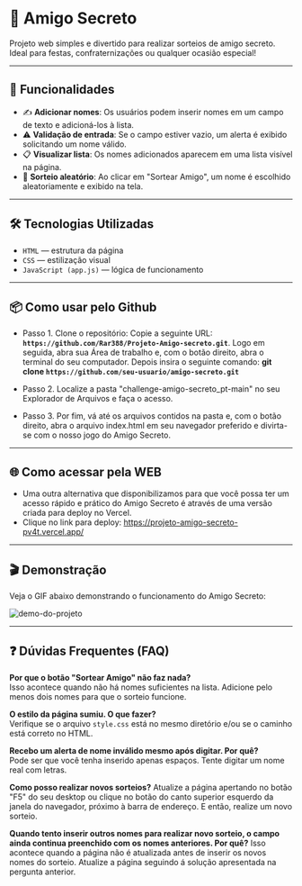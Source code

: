 # 🎁 Amigo Secreto

Projeto web simples e divertido para realizar sorteios de amigo secreto. Ideal para festas, confraternizações ou qualquer ocasião especial!

---

## 🚀 Funcionalidades

- ✍️ **Adicionar nomes**: Os usuários podem inserir nomes em um campo de texto e adicioná-los à lista.
- ⚠️ **Validação de entrada**: Se o campo estiver vazio, um alerta é exibido solicitando um nome válido.
- 📋 **Visualizar lista**: Os nomes adicionados aparecem em uma lista visível na página.
- 🎲 **Sorteio aleatório**: Ao clicar em "Sortear Amigo", um nome é escolhido aleatoriamente e exibido na tela.

---

## 🛠️ Tecnologias Utilizadas

- `HTML` — estrutura da página  
- `CSS` — estilização visual  
- `JavaScript (app.js)` — lógica de funcionamento

---

## 📦 Como usar pelo Github

- Passo 1. Clone o repositório: Copie a seguinte URL: **`https://github.com/Rar388/Projeto-Amigo-secreto.git`**. Logo em seguida, abra sua Área de trabalho e, com o botão direito, abra o terminal do seu computador. Depois insira o seguinte comando: **git clone `https://github.com/seu-usuario/amigo-secreto.git`**

- Passo 2. Localize a pasta "challenge-amigo-secreto_pt-main" no seu Explorador de Arquivos e faça o acesso.

- Passo 3. Por fim, vá até os arquivos contidos na pasta e, com o botão direito, abra o arquivo index.html em seu navegador preferido e divirta-se com o nosso jogo do Amigo Secreto.
  
---

## 🌐 Como acessar pela WEB

- Uma outra alternativa que disponibilizamos para que você possa ter um acesso rápido e prático do Amigo Secreto é através de uma versão criada para deploy no Vercel.
- Clique no link para deploy: <https://projeto-amigo-secreto-pv4t.vercel.app/>

---

## 🎬 Demonstração

Veja o GIF abaixo demonstrando o funcionamento do Amigo Secreto:

![demo-do-projeto](https://github.com/user-attachments/assets/d41e9bd5-1ec5-4166-a76b-ad28b24953f1)

---

## ❓ Dúvidas Frequentes (FAQ)

**Por que o botão "Sortear Amigo" não faz nada?**  
Isso acontece quando não há nomes suficientes na lista. Adicione pelo menos dois nomes para que o sorteio funcione.

**O estilo da página sumiu. O que fazer?**  
Verifique se o arquivo `style.css` está no mesmo diretório e/ou se o caminho está correto no HTML.

**Recebo um alerta de nome inválido mesmo após digitar. Por quê?**  
Pode ser que você tenha inserido apenas espaços. Tente digitar um nome real com letras.

**Como posso realizar novos sorteios?**
Atualize a página apertando no botão "F5" do seu desktop ou clique no botão do canto superior esquerdo da janela do navegador, próximo à barra de endereço. E então, realize um novo sorteio.

**Quando tento inserir outros nomes para realizar novo sorteio, o campo ainda continua preenchido com os nomes anteriores. Por quê?**
Isso acontece quando a página não é atualizada antes de inserir os novos nomes do sorteio. Atualize a página seguindo á solução apresentada na pergunta anterior.
